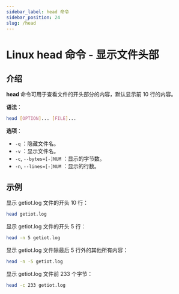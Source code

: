 ```yaml
---
sidebar_label: head 命令
sidebar_position: 24
slug: /head
---
```


# Linux head 命令 - 显示文件头部



## 介绍

**head** 命令可用于查看文件的开头部分的内容，默认显示前 10 行的内容。

**语法**：

```bash
head [OPTION]... [FILE]...
```

**选项**：

- `-q` ：隐藏文件名。
- `-v` ：显示文件名。
- `-c`, `--bytes=[-]NUM` ：显示的字节数。
- `-n`, `--lines=[-]NUM` ：显示的行数。



## 示例

显示 getiot.log 文件的开头 10 行：

```bash
head getiot.log
```

显示 getiot.log 文件的开头 5 行：

```bash
head -n 5 getiot.log
```

显示 getiot.log 文件除最后 5 行外的其他所有内容：

```bash
head -n -5 getiot.log
```

显示 getiot.log 文件前 233 个字节：

```bash
head -c 233 getiot.log
```

